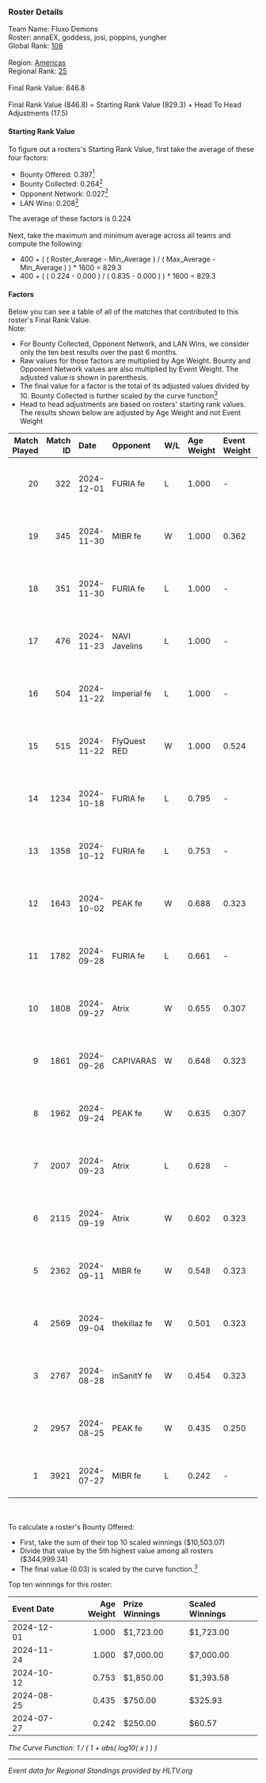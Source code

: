 ### Roster Details<br />
Team Name: Fluxo Demons<br />
Roster: annaEX, goddess, josi, poppins, yungher<br />
Global Rank: [108](../../standings_global_2024_12_18.md)<br />
<br />
Region: [Americas]( ../../standings_americas_2024_12_18.md)<br />
Regional Rank: [25]( ../../standings_americas_2024_12_18.md)<br />
<br />
Final Rank Value:  846.8<br />
<br />
Final Rank Value (846.8) = Starting Rank Value (829.3) + Head To Head Adjustments (17.5)<br />

#### Starting Rank Value<br />
To figure out a rosters's Starting Rank Value, first take the average of these four factors:<br />
- Bounty Offered: 0.397[<sup>1</sup>](#table2)
- Bounty Collected: 0.264[<sup>2</sup>](#table1)
- Opponent Network: 0.027[<sup>2</sup>](#table1)
- LAN Wins: 0.208[<sup>2</sup>](#table1)

The average of these factors is 0.224<br />
<br />
Next, take the maximum and minimum average across all teams and compute the following:<br />
- 400 + ( ( Roster_Average - Min_Average ) / ( Max_Average - Min_Average ) ) * 1600 = 829.3
- 400 + ( ( 0.224 - 0.000 ) / ( 0.835 - 0.000 ) ) * 1600 = 829.3


#### Factors<br />
Below you can see a table of all of the matches that contributed to this roster's Final Rank Value.<br />
Note:<br />

- For Bounty Collected, Opponent Network, and LAN Wins, we consider only the ten best results over the past 6 months.
- Raw values for those factors are multiplied by Age Weight. Bounty and Opponent Network values are also multiplied by Event Weight. The adjusted value is shown in parenthesis.
- The final value for a factor is the total of its adjusted values divided by 10. Bounty Collected is further scaled by the curve function[<sup>3</sup>](#curveFunction)
- Head to head adjustments are based on rosters' starting rank values. The results shown below are adjusted by Age Weight and not Event Weight
<span id="table1"></span><br />


| Match Played | Match ID | Date       | Opponent      | W/L | Age Weight | Event Weight | Bounty Collected | Opponent Network | LAN Wins  | H2H Adj. | Roster                                  |
| -: | -: | :- | :- | :- | :- | :- | :- | :- | :- | -: | :- |
|           20 |      322 | 2024-12-01 | FURIA fe      | L   | 1.000      | -            | -                | -                | -         |    -3.54 | annaEX, goddess, josi, poppins, yungher |
|           19 |      345 | 2024-11-30 | MIBR fe       | W   | 1.000      | 0.362        | 0.010 (0.004)    | 0.137 (0.049)    | 1 (1.000) |    10.02 | annaEX, goddess, josi, poppins, yungher |
|           18 |      351 | 2024-11-30 | FURIA fe      | L   | 1.000      | -            | -                | -                | -         |    -3.23 | annaEX, goddess, josi, poppins, yungher |
|           17 |      476 | 2024-11-23 | NAVI Javelins | L   | 1.000      | -            | -                | -                | -         |    -3.56 | annaEX, goddess, josi, poppins, yungher |
|           16 |      504 | 2024-11-22 | Imperial fe   | L   | 1.000      | -            | -                | -                | -         |    -3.58 | annaEX, goddess, josi, poppins, yungher |
|           15 |      515 | 2024-11-22 | FlyQuest RED  | W   | 1.000      | 0.524        | 0.013 (0.007)    | 0.193 (0.101)    | 1 (1.000) |    10.74 | annaEX, goddess, josi, poppins, yungher |
|           14 |     1234 | 2024-10-18 | FURIA fe      | L   | 0.795      | -            | -                | -                | -         |    -2.66 | annaEX, goddess, josi, poppins, yungher |
|           13 |     1358 | 2024-10-12 | FURIA fe      | L   | 0.753      | -            | -                | -                | -         |    -2.59 | annaEX, goddess, josi, poppins, yungher |
|           12 |     1643 | 2024-10-02 | PEAK fe       | W   | 0.688      | 0.323        | 0.003 (0.001)    | 0.033 (0.007)    | 0 (0.000) |     4.07 | annaEX, goddess, josi, poppins, yungher |
|           11 |     1782 | 2024-09-28 | FURIA fe      | L   | 0.661      | -            | -                | -                | -         |    -2.31 | annaEX, goddess, josi, poppins, yungher |
|           10 |     1808 | 2024-09-27 | Atrix         | W   | 0.655      | 0.307        | 0.003 (0.001)    | 0.125 (0.025)    | 0 (0.000) |     5.93 | annaEX, goddess, josi, poppins, yungher |
|            9 |     1861 | 2024-09-26 | CAPIVARAS     | W   | 0.648      | 0.323        | 0.002 (0.001)    | -                | 0 (0.000) |     2.81 | annaEX, goddess, josi, poppins, yungher |
|            8 |     1962 | 2024-09-24 | PEAK fe       | W   | 0.635      | 0.307        | 0.003 (0.001)    | 0.033 (0.006)    | 0 (0.000) |     4.16 | annaEX, goddess, josi, poppins, yungher |
|            7 |     2007 | 2024-09-23 | Atrix         | L   | 0.628      | -            | -                | -                | -         |   -14.25 | annaEX, goddess, josi, poppins, yungher |
|            6 |     2115 | 2024-09-19 | Atrix         | W   | 0.602      | 0.323        | 0.003 (0.001)    | 0.125 (0.024)    | 0 (0.000) |     5.28 | annaEX, goddess, josi, poppins, yungher |
|            5 |     2362 | 2024-09-11 | MIBR fe       | W   | 0.548      | 0.323        | 0.010 (0.002)    | 0.137 (0.024)    | 0 (0.000) |     4.89 | annaEX, goddess, josi, poppins, yungher |
|            4 |     2569 | 2024-09-04 | thekillaz fe  | W   | 0.501      | 0.323        | 0.003 (0.000)    | 0.079 (0.013)    | 0 (0.000) |     4.01 | annaEX, goddess, josi, poppins, yungher |
|            3 |     2767 | 2024-08-28 | inSanitY fe   | W   | 0.454      | 0.323        | 0.003 (0.000)    | 0.100 (0.015)    | 0 (0.000) |     3.75 | annaEX, goddess, josi, poppins, yungher |
|            2 |     2957 | 2024-08-25 | PEAK fe       | W   | 0.435      | 0.250        | -                | 0.033 (0.004)    | -         |     3.41 | Babs, goddess, josi, poppins, yungher   |
|            1 |     3921 | 2024-07-27 | MIBR fe       | L   | 0.242      | -            | -                | -                | -         |    -5.86 | annaEX, goddess, josi, Le, yungher      |

<br />
<span id="table2"></span><br />
To calculate a roster's Bounty Offered:<br />

- First, take the sum of their top 10 scaled winnings ($10,503.07)
- Divide that value by the 5th highest value among all rosters ($344,999.34)
- The final value (0.03) is scaled by the curve function.[<sup>3</sup>](#curveFunction)

Top ten winnings for this roster:<br />

| Event Date | Age Weight | Prize Winnings | Scaled Winnings |
| :- | -: | :- | :- |
| 2024-12-01 |      1.000 | $1,723.00      | $1,723.00       |
| 2024-11-24 |      1.000 | $7,000.00      | $7,000.00       |
| 2024-10-12 |      0.753 | $1,850.00      | $1,393.58       |
| 2024-08-25 |      0.435 | $750.00        | $325.93         |
| 2024-07-27 |      0.242 | $250.00        | $60.57          |


<span id="curveFunction"></span>_The Curve Function: 1 / ( 1 + abs( log10( x ) ) )_<br />

---
_Event data for Regional Standings provided by HLTV.org_<br />
